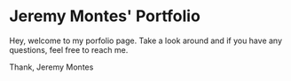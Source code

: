 # Jeremy Montes' Portfolio

Hey, welcome to my porfolio page. Take a look around and if you have any questions, feel free to reach me.

Thank,
Jeremy Montes